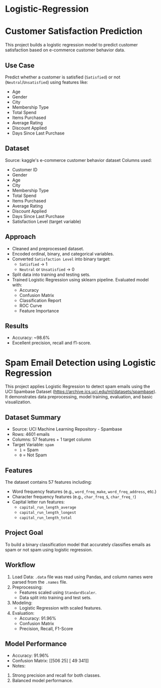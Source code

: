 # Logistic-Regression
# Customer Satisfaction Prediction

This project builds a logistic regression model to predict customer satisfaction based on e-commerce customer behavior data.

## Use Case

Predict whether a customer is satisfied (`Satisfied`) or not (`Neutral`/`Unsatisfied`) using features like:

- Age
- Gender
- City
- Membership Type
- Total Spend
- Items Purchased
- Average Rating
- Discount Applied
- Days Since Last Purchase

## Dataset
Source: kaggle's e-commerce customer behavior dataset
Columns used:
 - Customer ID
 - Gender
 - Age
 - City
 - Membership Type
 - Total Spend
 - Items Purchased
 - Average Rating
 - Discount Applied
 - Days Since Last Purchase
 - Satisfaction Level (target variable)

## Approach

- Cleaned and preprocessed dataset.
- Encoded ordinal, binary, and categorical variables.
- Converted `Satisfaction Level` into binary target:
  - `Satisfied` → 1
  - `Neutral` or `Unsatisfied` → 0
- Split data into training and testing sets.
- Trained Logistic Regression using sklearn pipeline.
Evaluated model with:
  - Accuracy
  - Confusion Matrix
  - Classification Report
  - ROC Curve
  - Feature Importance

## Results

- Accuracy: ~98.6%
- Excellent precision, recall and f1-score.





#  Spam Email Detection using Logistic Regression

This project applies Logistic Regression to detect spam emails using the UCI Spambase Dataset (https://archive.ics.uci.edu/ml/datasets/spambase). 
It demonstrates data preprocessing, model training, evaluation, and basic visualization.


##  Dataset Summary

- Source: UCI Machine Learning Repository - Spambase
- Rows: 4601 emails
- Columns: 57 features + 1 target column
- Target Variable: `spam`
  - `1` = Spam
  - `0` = Not Spam


##  Features

The dataset contains 57 features including:
- Word frequency features (e.g., `word_freq_make`, `word_freq_address`, etc.)
- Character frequency features (e.g., `char_freq_$`, `char_freq_!`)
- Capital letter run features:
  - `capital_run_length_average`
  - `capital_run_length_longest`
  - `capital_run_length_total`


##  Project Goal

To build a binary classification model that accurately classifies emails as spam or not spam using logistic regression.

##  Workflow

1. Load Data: `.data` file was read using Pandas, and column names were parsed from the `.names` file.
2. Preprocessing:
   - Features scaled using `StandardScaler`.
   - Data split into training and test sets.
3. Modeling:
   - Logistic Regression with scaled features.
4. Evaluation:
   - Accuracy: 91.96%
   - Confusion Matrix
   - Precision, Recall, F1-Score


##  Model Performance

- Accuracy: 91.96%
- Confusion Matrix:
[[506  25]
[ 49 341]]
- Notes:
1. Strong precision and recall for both classes.
2. Balanced model performance.
